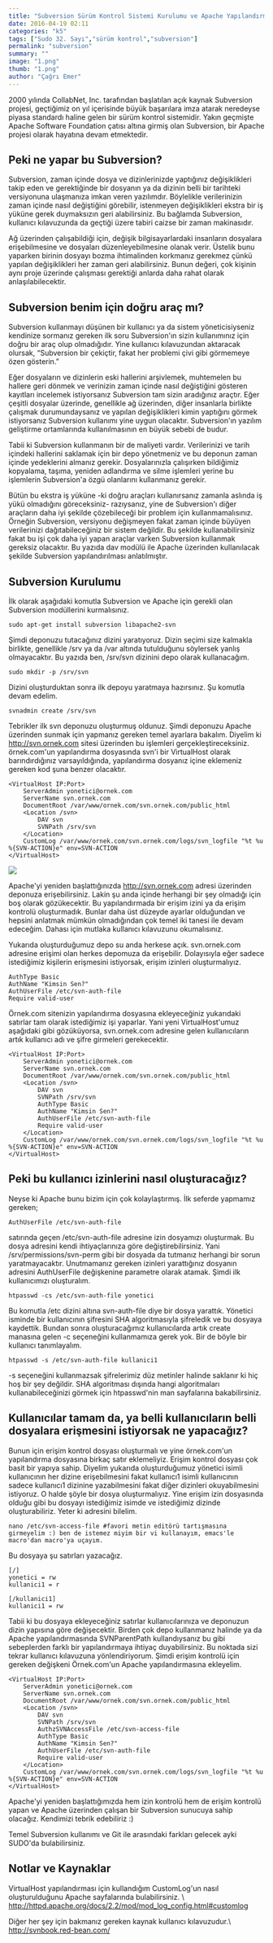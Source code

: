 ```yaml
---
title: "Subversion Sürüm Kontrol Sistemi Kurulumu ve Apache Yapılandırması"
date: 2016-04-19 02:11
categories: "k5"
tags: ["Sudo 32. Sayı","sürüm kontrol","subversion"]
permalink: "subversion"
summary: ""
image: "1.png"
thumb: "1.png"
author: "Çağrı Emer"
---
```


2000 yılında CollabNet, Inc. tarafından başlatılan açık kaynak Subversion projesi, geçtiğimiz on yıl içerisinde büyük başarılara imza atarak neredeyse piyasa standardı haline gelen bir sürüm kontrol sistemidir. Yakın geçmişte Apache Software Foundation çatısı altına girmiş olan Subversion, bir Apache projesi olarak hayatına devam etmektedir.

## Peki ne yapar bu Subversion?

Subversion, zaman içinde dosya ve dizinlerinizde yaptığınız değişiklikleri takip eden ve gerektiğinde bir dosyanın ya da dizinin belli bir tarihteki versiyonuna ulaşmanıza imkan veren yazılımdır. Böylelikle verilerinizin zaman içinde nasıl değiştiğini görebilir, istenmeyen değişiklikleri ekstra bir iş yüküne gerek duymaksızın geri alabilirsiniz. Bu bağlamda Subversion, kullanıcı kılavuzunda da geçtiği üzere tabiri caizse bir zaman makinasıdır.

Ağ üzerinden çalışabildiği için, değişik bilgisayarlardaki insanların dosyalara erişebilmesine ve dosyaları   düzenleyebilmesine olanak verir. Üstelik bunu yaparken birinin dosyayı bozma ihtimalinden korkmanız gerekmez çünkü yapılan değişiklikleri her zaman geri alabilirsiniz. Bunun değeri, çok kişinin aynı proje üzerinde çalışması gerektiği anlarda daha rahat olarak anlaşılabilecektir.

## Subversion benim için doğru araç mı?

Subversion kullanmayı düşünen bir kullanıcı ya da sistem yöneticisiyseniz kendinize sormanız gereken ilk soru Subversion'ın sizin kullanımınız için doğru bir araç olup olmadığıdır. Yine kullanıcı kılavuzundan aktaracak olursak, “Subversion bir çekiçtir, fakat her problemi çivi gibi görmemeye özen gösterin.”

Eğer dosyaların ve dizinlerin eski hallerini arşivlemek, muhtemelen bu hallere geri dönmek ve verinizin zaman içinde nasıl değiştiğini gösteren kayıtları incelemek istiyorsanız Subversion tam sizin aradığınız araçtır. Eğer çeşitli dosyalar üzerinde, genellikle ağ üzerinden, diğer insanlarla birlikte çalışmak durumundaysanız ve yapılan değişiklikleri kimin yaptığını görmek istiyorsanız Subversion kullanımı yine uygun olacaktır. Subversion'ın yazılım geliştirme ortamlarında kullanılmasının en büyük sebebi de budur.

Tabii ki Subversion kullanmanın bir de maliyeti vardır. Verilerinizi ve tarih içindeki hallerini saklamak için bir depo yönetmeniz ve bu deponun zaman içinde yedeklerini almanız gerekir. Dosyalarınızla çalışırken bildiğimiz kopyalama, taşıma, yeniden adlandırma ve silme işlemleri yerine bu işlemlerin Subversion'a özgü olanlarını kullanmanız gerekir.

Bütün bu ekstra iş yüküne -ki doğru araçları kullanırsanız zamanla aslında iş yükü olmadığını göreceksiniz- razıysanız, yine de Subversion'ı diğer araçların daha iyi şekilde çözebileceği bir problem için kullanmamalısınız. Örneğin Subversion, versiyonu değişmeyen fakat zaman içinde büyüyen verilerinizi dağıtabileceğiniz bir sistem değildir. Bu şekilde kullanabilirsiniz fakat bu işi çok daha iyi yapan araçlar varken Subversion kullanmak gereksiz olacaktır. Bu yazıda dav modülü ile Apache üzerinden kullanılacak şekilde Subversion yapılandırılması anlatılmıştır.

## Subversion Kurulumu

İlk olarak aşağıdaki komutla Subversion ve Apache için gerekli olan Subversion modüllerini kurmalısınız.

```
sudo apt-get install subversion libapache2-svn
```

Şimdi deponuzu tutacağınız dizini yaratıyoruz. Dizin seçimi size kalmakla birlikte, genellikle /srv ya da /var altında tutulduğunu söylersek yanlış olmayacaktır. Bu yazıda ben, /srv/svn dizinini depo olarak kullanacağım.

```
sudo mkdir -p /srv/svn
```

Dizini oluşturduktan sonra ilk depoyu yaratmaya hazırsınız. Şu komutla devam edelim.

```
svnadmin create /srv/svn
```

Tebrikler ilk svn deponuzu oluşturmuş oldunuz. Şimdi deponuzu Apache üzerinden sunmak için yapmanız gereken temel ayarlara bakalım. Diyelim ki http://svn.ornek.com sitesi üzerinden bu işlemleri gerçekleştireceksiniz. örnek.com'un yapılandırma dosyasında svn'i bir VirtualHost olarak barındırdığınız varsayıldığında, yapılandırma dosyanız içine eklemeniz gereken kod şuna benzer olacaktır.

```
<VirtualHost IP:Port>
	ServerAdmin yonetici@ornek.com
	ServerName svn.ornek.com
	DocumentRoot /var/www/ornek.com/svn.ornek.com/public_html
	<Location /svn>
		DAV svn
		SVNPath /srv/svn
	</Location>
	CustomLog /var/www/ornek.com/svn.ornek.com/logs/svn_logfile "%t %u %{SVN-ACTION}e" env=SVN-ACTION
</VirtualHost>
```

![](images/post/subversion/RESIM_1.png)

Apache'yi yeniden başlattığınızda http://svn.ornek.com adresi üzerinden deponuza erişebilirsiniz. Lakin şu anda içinde herhangi bir şey olmadığı için boş olarak gözükecektir. Bu yapılandırmada bir erişim izini ya da erişim kontrolü oluşturmadık. Bunlar daha üst düzeyde ayarlar olduğundan ve hepsini anlatmak mümkün olmadığından çok temel iki tanesi ile devam edeceğim. Dahası için mutlaka kullanıcı kılavuzunu okumalısınız.

Yukarıda oluşturduğumuz depo su anda herkese açık. svn.ornek.com adresine erişimi olan herkes depomuza da erişebilir. Dolayısıyla eğer sadece istediğimiz kişilerin erişmesini istiyorsak, erişim izinleri oluşturmalıyız.

```
AuthType Basic
AuthName "Kimsin Sen?"
AuthUserFile /etc/svn-auth-file
Require valid-user
```

Örnek.com sitenizin yapılandırma dosyasına ekleyeceğiniz yukarıdaki satırlar tam olarak istediğimiz işi yaparlar. Yani yeni VirtualHost'umuz aşağıdaki gibi gözüküyorsa, svn.ornek.com adresine gelen kullanıcıların artık kullanıcı adı ve şifre girmeleri gerekecektir.

```
<VirtualHost IP:Port>
	ServerAdmin yonetici@ornek.com
	ServerName svn.ornek.com
	DocumentRoot /var/www/ornek.com/svn.ornek.com/public_html
	<Location /svn>
		DAV svn
		SVNPath /srv/svn
		AuthType Basic
		AuthName "Kimsin Sen?"
		AuthUserFile /etc/svn-auth-file
		Require valid-user
	</Location>
	CustomLog /var/www/ornek.com/svn.ornek.com/logs/svn_logfile "%t %u %{SVN-ACTION}e" env=SVN-ACTION
</VirtualHost>
```

## Peki bu kullanıcı izinlerini nasıl oluşturacağız?

Neyse ki Apache bunu bizim için çok kolaylaştırmış. İlk seferde yapmamız gereken;

```
AuthUserFile /etc/svn-auth-file
```

satırında geçen /etc/svn-auth-file adresine izin dosyamızı oluşturmak. Bu dosya adresini kendi ihtiyaçlarınıza göre değiştirebilirsiniz. Yani /srv/permissions/svn-perm gibi bir dosyada da tutmanız herhangi bir sorun yaratmayacaktır. Unutmamanız gereken izinleri yarattığınız dosyanın adresini AuthUserFile değişkenine parametre olarak atamak. Şimdi ilk kullanıcımızı oluşturalım.

```
htpasswd -cs /etc/svn-auth-file yonetici
```

Bu komutla /etc dizini altına svn-auth-file diye bir dosya yarattık. Yönetici isminde bir kullanıcının şifresini SHA algoritmasıyla şifreledik ve bu dosyaya kaydettik. Bundan sonra oluşturacağımız kullanıcılarda artık create manasına gelen -c seçeneğini kullanmamıza gerek yok. Bir de böyle bir kullanıcı tanımlayalım.

```
htpasswd -s /etc/svn-auth-file kullanici1
```

-s seçeneğini kullanmazsak şifrelerimiz düz metinler halinde saklanır ki hiç hoş bir şey değildir. SHA algoritması dışında hangi algoritmaları kullanabileceğinizi görmek için htpasswd'nin man sayfalarına bakabilirsiniz.

## Kullanıcılar tamam da, ya belli kullanıcıların belli dosyalara erişmesini istiyorsak ne yapacağız?

Bunun için erişim kontrol dosyası oluşturmalı ve yine örnek.com'un yapılandırma dosyasına birkaç satır eklemeliyiz. Erişim kontrol dosyası çok basit bir yapıya sahip. Diyelim yukarıda oluşturduğumuz yönetici isimli kullanıcının her dizine erişebilmesini fakat kullanıcı1 isimli kullanıcının sadece kullanıcı1 dizinine  yazabilmesini fakat diğer dizinleri okuyabilmesini istiyoruz. O halde şöyle bir dosya oluşturmalıyız. Yine erişim izin dosyasında olduğu gibi bu dosyayı istediğimiz isimde ve istediğimiz dizinde oluşturabiliriz. Yeter ki adresini bilelim.

```
nano /etc/svn-access-file #favori metin editörü tartışmasına girmeyelim :) ben de istemez miyim bir vi kullanayım, emacs'le macro'dan macro'ya uçayım.
```

Bu dosyaya şu satırları yazacağız.

```
[/]
yonetici = rw
kullanici1 = r

[/kullanici1]
kullanici1 = rw
```

Tabii ki bu dosyaya ekleyeceğiniz satırlar kullanıcılarınıza ve deponuzun dizin yapısına göre değişecektir. Birden çok depo kullanmanız halinde ya da Apache yapılandırmasında SVNParentPath kullandıysanız bu gibi sebeplerden farklı bir yapılandırmaya ihtiyaç duyabilirsiniz. Bu noktada sizi tekrar kullanıcı kılavuzuna yönlendiriyorum. Şimdi erişim kontrolü için gereken değişkeni Örnek.com'un Apache yapılandırmasına ekleyelim.

```
<VirtualHost IP:Port>
	ServerAdmin yonetici@ornek.com
	ServerName svn.ornek.com
	DocumentRoot /var/www/ornek.com/svn.ornek.com/public_html
	<Location /svn>
		DAV svn
		SVNPath /srv/svn
		AuthzSVNAccessFile /etc/svn-access-file
		AuthType Basic
		AuthName "Kimsin Sen?"
		AuthUserFile /etc/svn-auth-file
		Require valid-user
	</Location>
	CustomLog /var/www/ornek.com/svn.ornek.com/logs/svn_logfile "%t %u %{SVN-ACTION}e" env=SVN-ACTION
</VirtualHost>
```

Apache'yi yeniden başlattığımızda hem izin kontrolü hem de erişim kontrolü yapan ve Apache üzerinden çalışan bir Subversion sunucuya sahip olacağız. Kendimizi tebrik edebiliriz :)

Temel Subversion kullanımı ve Git ile arasındaki farkları gelecek ayki SUDO'da bulabilirsiniz.

## Notlar ve Kaynaklar

VirtualHost yapılandırması için kullandığım CustomLog'un nasıl oluşturulduğunu Apache sayfalarında bulabilirsiniz. \\
<http://httpd.apache.org/docs/2.2/mod/mod_log_config.html#customlog>

Diğer her şey için bakmanız gereken kaynak kullanıcı kılavuzudur.\\
<http://svnbook.red-bean.com/>
